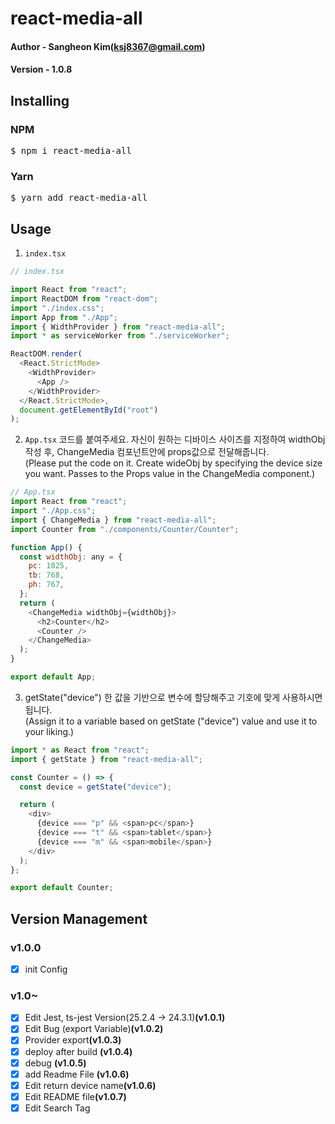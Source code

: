 # react-media-all

#### Author - Sangheon Kim(ksj8367@gmail.com)

#### Version - 1.0.8

## Installing

### NPM

  <pre>$ npm i react-media-all</pre>

### Yarn

  <pre>$ yarn add react-media-all</pre>

## Usage

1. <code>index.tsx</code>

```javascript
// index.tsx

import React from "react";
import ReactDOM from "react-dom";
import "./index.css";
import App from "./App";
import { WidthProvider } from "react-media-all";
import * as serviceWorker from "./serviceWorker";

ReactDOM.render(
  <React.StrictMode>
    <WidthProvider>
      <App />
    </WidthProvider>
  </React.StrictMode>,
  document.getElementById("root")
);
```

2. <code>App.tsx</code>
   코드를 붙여주세요. 자신이 원하는 디바이스 사이즈를 지정하여 widthObj 작성 후,
   ChangeMedia 컴포넌트안에 props값으로 전달해줍니다.<br />
   (Please put the code on it. Create wideObj by specifying the device size you want.
   Passes to the Props value in the ChangeMedia component.)

```javascript
// App.tsx
import React from "react";
import "./App.css";
import { ChangeMedia } from "react-media-all";
import Counter from "./components/Counter/Counter";

function App() {
  const widthObj: any = {
    pc: 1025,
    tb: 768,
    ph: 767,
  };
  return (
    <ChangeMedia widthObj={widthObj}>
      <h2>Counter</h2>
      <Counter />
    </ChangeMedia>
  );
}

export default App;
```

3. getState("device") 한 값을 기반으로 변수에 할당해주고 기호에 맞게 사용하시면됩니다.<br />
   (Assign it to a variable based on getState ("device") value and use it to your liking.)

```javascript
import * as React from "react";
import { getState } from "react-media-all";

const Counter = () => {
  const device = getState("device");

  return (
    <div>
      {device === "p" && <span>pc</span>}
      {device === "t" && <span>tablet</span>}
      {device === "m" && <span>mobile</span>}
    </div>
  );
};

export default Counter;
```

## Version Management

### v1.0.0

- [x] init Config

### v1.0~

- [x] Edit Jest, ts-jest Version(25.2.4 -> 24.3.1)<b>(v1.0.1)</b>
- [x] Edit Bug (export Variable)<b>(v1.0.2)</b>
- [x] Provider export<b>(v1.0.3)</b>
- [x] deploy after build <b>(v1.0.4)</b>
- [x] debug <b>(v1.0.5)</b>
- [x] add Readme File <b>(v1.0.6)</b>
- [x] Edit return device name<b>(v1.0.6)</b>
- [x] Edit README file<b>(v1.0.7)</b>
- [x] Edit Search Tag
